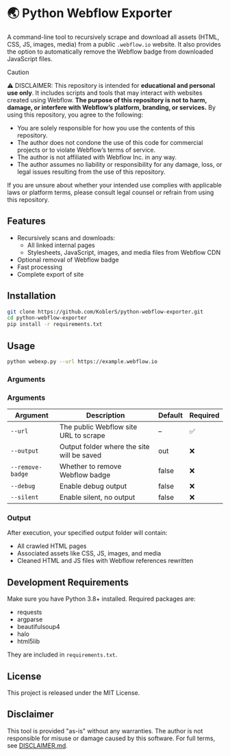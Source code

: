 # 🌏 Python Webflow Exporter

A command-line tool to recursively scrape and download all assets (HTML, CSS, JS, images, media) from a public `.webflow.io` website. It also provides the option to automatically remove the Webflow badge from downloaded JavaScript files.

> [!CAUTION]
> ⚠️ DISCLAIMER: This repository is intended for **educational and personal use only**. It includes scripts and tools that may interact with websites created using Webflow. **The purpose of this repository is not to harm, damage, or interfere with Webflow’s platform, branding, or services.**
> By using this repository, you agree to the following:
>
> - You are solely responsible for how you use the contents of this repository.
> - The author does not condone the use of this code for commercial projects or to violate Webflow’s terms of service.
> - The author is not affiliated with Webflow Inc. in any way.
> - The author assumes no liability or responsibility for any damage, loss, or legal issues resulting from the use of this repository.
> 
> If you are unsure about whether your intended use complies with applicable laws or platform terms, please consult legal counsel or refrain from using this repository.

## Features

- Recursively scans and downloads:
  - All linked internal pages
  - Stylesheets, JavaScript, images, and media files from Webflow CDN
- Optional removal of Webflow badge
- Fast processing
- Complete export of site

## Installation

```bash
git clone https://github.com/KoblerS/python-webflow-exporter.git
cd python-webflow-exporter
pip install -r requirements.txt
```

## Usage

```bash
python webexp.py --url https://example.webflow.io
```

### Arguments

### Arguments

| Argument         | Description                                | Default | Required |
| ---------------- | ------------------------------------------ | ------- | -------- |
| `--url`          | The public Webflow site URL to scrape      | –       | ✅        |
| `--output`       | Output folder where the site will be saved | out     | ❌        |
| `--remove-badge` | Whether to remove Webflow badge            | false   | ❌        |
| `--debug`        | Enable debug output                        | false   | ❌        |
| `--silent`       | Enable silent, no output                   | false   | ❌        |

### Output

After execution, your specified output folder will contain:

- All crawled HTML pages
- Associated assets like CSS, JS, images, and media
- Cleaned HTML and JS files with Webflow references rewritten

## Development Requirements

Make sure you have Python 3.8+ installed. Required packages are:

- requests
- argparse
- beautifulsoup4
- halo
- html5lib

They are included in `requirements.txt`.

## License

This project is released under the MIT License.

## Disclaimer

This tool is provided "as-is" without any warranties. The author is not responsible for misuse or damage caused by this software. For full terms, see [DISCLAIMER.md](./DISCLAIMER.md).
